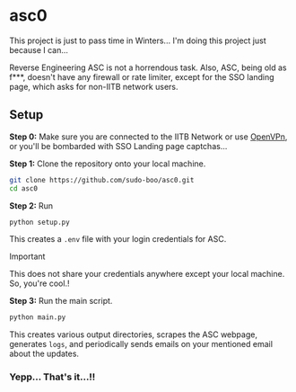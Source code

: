 # asc0

This project is just to pass time in Winters... I'm doing this project just because I can... 

Reverse Engineering ASC is not a horrendous task. Also, ASC, being old as f***, doesn't have any firewall or rate limiter, except for the SSO landing page, which asks for non-IITB network users.  

## Setup

**Step 0:** Make sure you are connected to the IITB Network or use [OpenVPn](https://www.cc.iitb.ac.in/page/services-vpnssh), or you'll be bombarded with SSO Landing page captchas...

**Step 1:** Clone the repository onto your local machine.
```bash
git clone https://github.com/sudo-boo/asc0.git
cd asc0
```


**Step 2:** Run
```bash
python setup.py
```
This creates a `.env` file with your login credentials for ASC.

> [!IMPORTANT]   
> This does not share your credentials anywhere except your local machine. So, you're cool.!

**Step 3:** Run the main script.
```bash
python main.py
```
This creates various output directories, scrapes the ASC webpage, generates `logs`, and periodically sends emails on your mentioned email about the updates. 

### Yepp... That's it...!!
